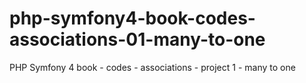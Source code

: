 # php-symfony4-book-codes-associations-01-many-to-one
PHP Symfony 4 book - codes - associations - project 1 - many to one
